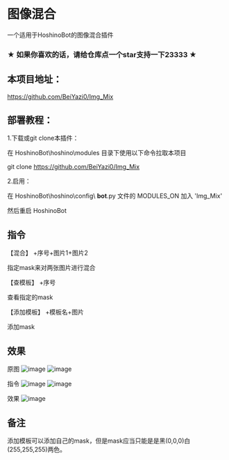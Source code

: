 # 图像混合

一个适用于HoshinoBot的图像混合插件

### ★ 如果你喜欢的话，请给仓库点一个star支持一下23333 ★

## 本项目地址：

https://github.com/BeiYazi0/Img_Mix

## 部署教程：

1.下载或git clone本插件：

在 HoshinoBot\hoshino\modules 目录下使用以下命令拉取本项目

git clone https://github.com/BeiYazi0/Img_Mix

2.启用：

在 HoshinoBot\hoshino\config\ **bot**.py 文件的 MODULES_ON 加入 'Img_Mix'

然后重启 HoshinoBot

## 指令

【混合】 +序号+图片1+图片2

指定mask来对两张图片进行混合

【查模板】 +序号

查看指定的mask

【添加模板】 +模板名+图片

添加mask

## 效果

原图
![image](https://github.com/BeiYazi0/Img_Mix/blob/main/images/example/black1.jpg)
![image](https://github.com/BeiYazi0/Img_Mix/blob/main/images/example/white1.jpg)

指令
![image](https://github.com/BeiYazi0/Img_Mix/blob/main/images/example/mask5.png)
![image](https://github.com/BeiYazi0/Img_Mix/blob/main/images/example/mix5.png)

效果
![image](https://github.com/BeiYazi0/Img_Mix/blob/main/images/example/mix5_res.jpg)

## 备注

添加模板可以添加自己的mask，但是mask应当只能是是黑(0,0,0)白(255,255,255)两色。
